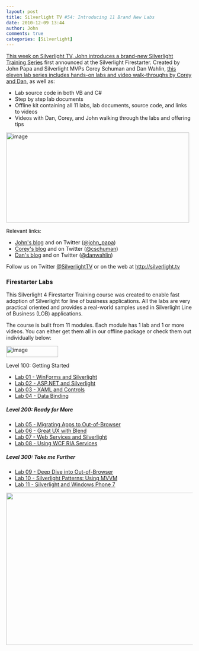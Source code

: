 ```yaml
---
layout: post
title: Silverlight TV #54: Introducing 11 Brand New Labs
date: 2010-12-09 13:44
author: John
comments: true
categories: [Silverlight]
---
```

<p><a href="http://jpapa.me/sltv54">This week on Silverlight TV, John introduces a brand-new Silverlight Training Series</a> first announced at the Silverlight Firestarter. Created by John Papa and Silverlight MVPs Corey Schuman and Dan Wahlin, <a href="http://jpapa.me/slfs10labs">this eleven lab series includes hands-on labs and video walk-throughs by Corey and Dan</a>, as well as:</p>  <ul>   <li>Lab source code in both VB and C# </li>    <li>Step by step lab documents</li>    <li>Offline kit containing all 11 labs, lab documents, source code, and links to videos </li>    <li>Videos with Dan, Corey, and John walking through the labs and offering tips </li> </ul>  <p><a href="http://jpapa.me/sltv54"><img style="background-image: none; border-bottom: 0px; border-left: 0px; padding-left: 0px; padding-right: 0px; display: inline; border-top: 0px; border-right: 0px; padding-top: 0px" title="image" border="0" alt="image" src="/wp-content/uploads/files/media/image/Windows-Live-Writer/11-New-Labs-Silverlight-TV-54_131E9/image_5.png" width="494" height="243" /></a></p>  <p>Relevant links: </p>  <ul>   <li><a href="/">John's blog</a> and on Twitter (<a href="http://twitter.com/john_papa">@john_papa</a>) </li>    <li><a href="http://www.85turns.com/">Corey's blog</a> and on Twitter (<a href="http://www.twitter.com/cschuman">@cschuman</a>) </li>    <li><a href="http://weblogs.asp.net/dwahlin/">Dan's blog</a> and on Twitter (<a href="http://www.twitter.com/danwahlin">@danwahlin</a>) </li> </ul>  <p>Follow us on Twitter <a href="http://www.twitter.com/SilverlightTV">@SilverlightTV</a> or on the web at <a href="http://silverlight.tv">http://silverlight.tv</a></p>  <h3><font style="font-weight: bold">Firestarter Labs</font></h3>  <p>This Silverlight 4 Firestarter Training course was created to enable fast adoption of Silverlight for line of business applications. All the labs are very practical oriented and provides a real-world samples used in Silverlight Line of Business (LOB) applications. </p>  <p>The course is built from 11 modules. Each module has 1 lab and 1 or more videos. You can either get them all in our offline package or check them out individually below: </p>  <p><a href="http://i3.silverlight.net/content/tutorials/firestarter/downloads/Firestarter.Setup.exe"><img style="background-image: none; border-right-width: 0px; padding-left: 0px; padding-right: 0px; display: inline; border-top-width: 0px; border-bottom-width: 0px; border-left-width: 0px; padding-top: 0px" title="image" border="0" alt="image" src="/wp-content/uploads/files/media/image/Windows-Live-Writer/11-New-Labs-Silverlight-TV-54_131E9/image_3.png" width="140" height="30" /></a></p>  <p>Level 100: Getting Started</p>  <ul>   <li><a href="http://www.silverlight.net/learn/tutorials/silverlight-4/migrating-a-windows-forms-application-to-silverlight/">Lab 01 - WinForms and Silverlight</a> </li>    <li><a href="http://www.silverlight.net/learn/tutorials/silverlight-4/aspnet-and-silverlight/">Lab 02 - ASP.NET and Silverlight</a> </li>    <li><a href="http://www.silverlight.net/learn/tutorials/silverlight-4/working-with-panels-xaml-and-controls/">Lab 03 - XAML and Controls</a> </li>    <li><a href="http://www.silverlight.net/learn/tutorials/silverlight-4/silverlight-data-binding/">Lab 04 - Data Binding</a> </li> </ul>  <h5>Level 200: Ready for More</h5>  <ul>   <li><a href="http://www.silverlight.net/learn/tutorials/silverlight-4/building-an-out-of-browser-application/">Lab 05 - Migrating Apps to Out-of-Browser</a> </li>    <li><a href="http://www.silverlight.net/learn/tutorials/silverlight-4/creating-a-great-user-experience/">Lab 06 - Great UX with Blend</a> </li>    <li><a href="http://www.silverlight.net/learn/tutorials/silverlight-4/web-services-and-silverlight/">Lab 07 - Web Services and Silverlight</a> </li>    <li><a href="http://www.silverlight.net/learn/tutorials/silverlight-4/using-wcf-ria-services/">Lab 08 - Using WCF RIA Services</a> </li> </ul>  <h5>Level 300: Take me Further</h5>  <ul>   <li><a href="http://www.silverlight.net/learn/tutorials/silverlight-4/advanced-silverlight-out-of-browser-introduction/">Lab 09 - Deep Dive into Out-of-Browser</a> </li>    <li><a href="http://www.silverlight.net/learn/tutorials/silverlight-4/using-the-mvvm-pattern-in-silverlight-applications/">Lab 10 - Silverlight Patterns: Using MVVM</a> </li>    <li><a href="http://www.silverlight.net/learn/tutorials/windows-phone/building-a-windows-phone-7-application/">Lab 11 - Silverlight and Windows Phone 7</a> </li> </ul>  <p><a href="http://jpapa.me/slfs10labs"><img alt="" src="http://files.channel9.msdn.com/thumbnail/fd42c6ff-1477-4a60-910b-53ae2c0f6908.PNG" width="561" height="411" /></a></p>

